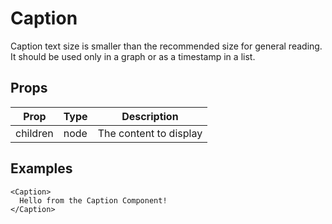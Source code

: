 # Caption

Caption text size is smaller than the recommended size for general reading. It should be used only in a graph or as a timestamp in a list.

## Props

| Prop | Type | Description |
| ---- | ---- | ----------- |
| children | node | The content to display |

## Examples

```
<Caption>
  Hello from the Caption Component!
</Caption>
```
